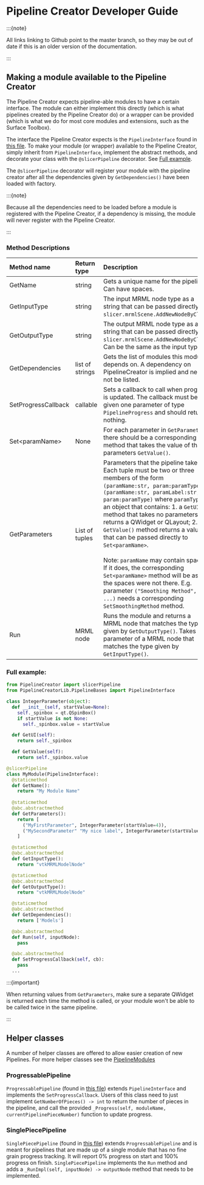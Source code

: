# Pipeline Creator Developer Guide

:::{note}

All links linking to Github point to the master branch, so they may be out of date if this is an older version of the documentation.

:::

## Making a module available to the Pipeline Creator

The Pipeline Creator expects pipeline-able modules to have a certain interface. The module can either implement this directly (which is what pipelines created by the Pipeline Creator do) or a wrapper can be provided (which is what we do for most core modules and extensions, such as the Surface Toolbox).

The interface the Pipeline Creator expects is the `PipelineInterface` found in [this file](https://github.com/KitwareMedical/SlicerPipelines/blob/main/PipelineCreator/PipelineCreatorLib/PipelineBases.py). To make your module (or wrapper) available to the Pipeline Creator, simply inherit from `PipelineInterface`, implement the abstract methods, and decorate your class with the `@slicerPipeline` decorator. See [Full example](#full-example).

The `@slicerPipeline` decorator will register your module with the pipeline creator after all the dependencies given by `GetDependencies()` have been loaded with factory.

:::{note}

Because all the dependencies need to be loaded before a module is registered with the Pipeline Creator, if a dependency is missing, the module will never register with the Pipeline Creator.

:::

### Method Descriptions

| Method name | Return type | Description |
| :---        | :---        | :---        |
| GetName | string | Gets a unique name for the pipeline. Can have spaces. |
| GetInputType | string | The input MRML node type as a string that can be passed directly to `slicer.mrmlScene.AddNewNodeByClass`. |
| GetOutputType | string | The output MRML node type as a string that can be passed directly to `slicer.mrmlScene.AddNewNodeByClass`. Can be the same as the input type. |
| GetDependencies | list of strings | Gets the list of modules this module depends on. A dependency on PipelineCreator is implied and need not be listed. |
| SetProgressCallback | callable | Sets a callback to call when progress is updated. The callback must be given one parameter of type `PipelineProgress` and should return nothing. |
| Set\<paramName> | None | For each parameter in `GetParameters` there should be a corresponding `Set` method that takes the value of that parameters `GetValue()`.
| GetParameters | List of tuples | Parameters that the pipeline takes. Each tuple must be two or three members of the form `(paramName:str, param:paramType)` or `(paramName:str, paramLabel:str, param:paramType)` where `paramType` is an object that contains: 1. a `GetUI()` method that takes no parameters and returns a QWidget or QLayout; 2. a `GetValue()` method returns a value that can be passed directly to `Set<paramName>`. <br/><br/>Note: `paramName` may contain spaces. If it does, the corresponding `Set<paramName>` method will be as if the spaces were not there. E.g. parameter `("Smoothing Method", ...)` needs a corresponding `SetSmoothingMethod` method.
| Run | MRML node | Runs the module and returns a MRML node that matches the type given by `GetOutputType()`. Takes one parameter of a MRML node that matches the type given by `GetInputType()`.

### Full example:

```python
from PipelineCreator import slicerPipeline
from PipelineCreatorLib.PipelineBases import PipelineInterface

class IntegerParameter(object):
  def __init__(self, startValue=None):
    self._spinbox = qt.QSpinBox()
    if startValue is not None:
      self._spinbox.value = startValue

  def GetUI(self):
    return self._spinbox

  def GetValue(self):
    return self._spinbox.value

@slicerPipeline
class MyModule(PipelineInterface):
  @staticmethod
  def GetName():
    return "My Module Name"
  
  @staticmethod
  @abc.abstractmethod
  def GetParameters():
    return [
      ("MyFirstParameter", IntegerParameter(startValue=4)),
      ("MySecondParameter" "My nice label", IntegerParameter(startValue=7)),
    ]

  @staticmethod
  @abc.abstractmethod
  def GetInputType():
    return "vtkMRMLModelNode"

  @staticmethod
  @abc.abstractmethod
  def GetOutputType():
    return "vtkMRMLModelNode"

  @staticmethod
  @abc.abstractmethod
  def GetDependencies():
    return ['Models']

  @abc.abstractmethod
  def Run(self, inputNode):
    pass

  @abc.abstractmethod
  def SetProgressCallback(self, cb):
    pass
  ...

```

:::{important}

When returning values from `GetParameters`, make sure a separate QWidget is returned each time the method is called, or your module won't be able to be called twice in the same pipeline.

:::

## Helper classes

A number of helper classes are offered to allow easier creation of new Pipelines. For more helper classes see the [PipelineModules](pipelinemodules.md)

### ProgressablePipeline

`ProgressablePipeline` (found in [this file](https://github.com/KitwareMedical/SlicerPipelines/blob/main/PipelineCreator/PipelineCreatorLib/PipelineBases.py)) extends `PipelineInterface` and implements the `SetProgressCallback`. Users of this class need to just implement `GetNumberOfPieces() -> int` to return the number of pieces in the pipeline, and call the provided `_Progress(self, moduleName, currentPipelinePieceNumber)` function to update progress.

### SinglePiecePipeline

`SinglePiecePipeline` (found in [this file](https://github.com/KitwareMedical/SlicerPipelines/blob/main/PipelineCreator/PipelineCreatorLib/PipelineBases.py)) extends `ProgressablePipeline` and is meant for pipelines that are made up of a single module that has no fine grain progress tracking. It will report 0% progress on start and 100% progress on finish. `SinglePiecePipeline` implements the `Run` method and adds a `_RunImpl(self, inputNode) -> outputNode` method that needs to be implemented.

